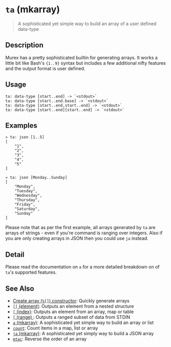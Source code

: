 # `ta` (mkarray)

> A sophisticated yet simple way to build an array of a user defined data-type

## Description

Murex has a pretty sophisticated builtin for generating arrays. It works
a little bit like Bash's `{1..9}` syntax but includes a few additional nifty
features and the output format is user defined.

## Usage

    ta: data-type [start..end] -> `<stdout>`
    ta: data-type [start..end.base] -> `<stdout>`
    ta: data-type [start..end,start..end] -> `<stdout>`
    ta: data-type [start..end][start..end] -> `<stdout>`

## Examples

    » ta: json [1..5]
    [
        "1",
        "2",
        "3",
        "4",
        "5"
    ]

    » ta: json [Monday..Sunday]
    [
        "Monday",
        "Tuesday",
        "Wednesday",
        "Thursday",
        "Friday",
        "Saturday",
        "Sunday"
    ]

Please note that as per the first example, all arrays generated by `ta` are
arrays of strings - even if you're command is ranging over integers. Also
if you are only creating arrays in JSON then you could use `ja` instead.

## Detail

Please read the documentation on `a` for a more detailed breakdown on of
`ta`'s supported features.

## See Also

- [Create array (`%[]`) constructor](../parser/create-array.md):
  Quickly generate arrays
- [`[[` (element)](./element.md):
  Outputs an element from a nested structure
- [`[` (index)](./index.md):
  Outputs an element from an array, map or table
- [`[` (range) ](./range.md):
  Outputs a ranged subset of data from STDIN
- [`a` (mkarray)](./a.md):
  A sophisticated yet simple way to build an array or list
- [`count`](./count.md):
  Count items in a map, list or array
- [`ja` (mkarray)](./ja.md):
  A sophisticated yet simply way to build a JSON array
- [`mtac`](./mtac.md):
  Reverse the order of an array
